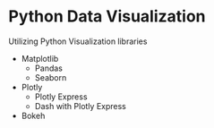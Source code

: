 # Python Data Visualization

Utilizing Python Visualization libraries

- Matplotlib
    - Pandas 
    - Seaborn 
- Plotly
    - Plotly Express 
    - Dash with Plotly Express 
- Bokeh 
